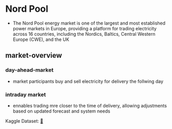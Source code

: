 # Nord Pool
- The Nord Pool energy market is one of the largest and most established power markets in Europe, providing a platform for trading electricity across 16 countries, including the Nordics, Baltics, Central Western Europe (CWE), and the UK
## market-overview
### day-ahead-market
- market participants buy and sell electricity for delivery the follwing day
### intraday market
- ennables trading mre closer to the time of delivery, allowing adjustments based on updated forecast and system needs


Kaggle Dataset:
[🔗](https://www.kaggle.com/datasets/pythonafroz/electricity-day-ahead-spot-prices-data/data)